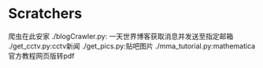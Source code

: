 # Scratchers
爬虫在此安家
./blogCrawler.py: 一天世界博客获取消息并发送至指定邮箱
./get_cctv.py:cctv新闻
./get_pics.py:贴吧图片
./mma_tutorial.py:mathematica官方教程网页版转pdf
